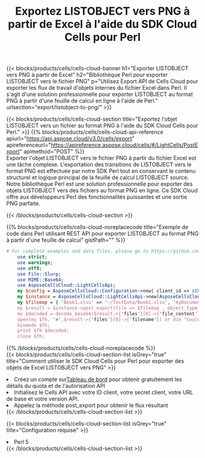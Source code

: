 ﻿---
title: Exportez LISTOBJECT vers PNG à partir de Excel à l'aide du SDK Cloud Cells pour Perl
description:  Aspose.Cells Cloud REST API prend en charge l'exportation de fichiers au format {0} vers {1} à l'aide de {2}.
kwords:
howto:
---
{{< blocks/products/cells/cells-cloud-banner h1="Exporter LISTOBJECT vers PNG à partir de Excel" h2="Bibliothèque Perl pour exporter LISTOBJECT vers le fichier PNG" p="Utilisez Export API de Cells Cloud pour exporter les flux de travail d\'objets internes du fichier Excel dans Perl. Il s\'agit d\'une solution professionnelle pour exporter LISTOBJECT au format PNG à partir d\'une feuille de calcul en ligne à l\'aide de Perl." urlsection="export/listobject-to-png/" >}}

{{< blocks/products/cells/cells-cloud-section title="Exportez l\'objet LISTOBJECT vers un fichier au format PNG à l\'aide du SDK Cloud Cells pour Perl." >}}
{{% blocks/products/cells/cells-cloud-api-reference apiurl="https://api.aspose.cloud/v3.0/cells/export" apireferenceurl="https://apireference.aspose.cloud/cells/#/LightCells/PostExport" apimethod="POST" %}}
<br/>
Exporter l'objet LISTOBJECT vers le fichier PNG à partir du fichier Excel est une tâche complexe. L'exportation des transitions de LISTOBJECT vers le format PNG est effectuée par notre SDK Perl tout en conservant le contenu structurel et logique principal de la feuille de calcul LISTOBJECT source. Notre bibliothèque Perl est une solution professionnelle pour exporter des objets LISTOBJECT vers des fichiers au format PNG en ligne. Ce SDK Cloud offre aux développeurs Perl des fonctionnalités puissantes et une sortie PNG parfaite.

{{< /blocks/products/cells/cells-cloud-section >}}

{{% blocks/products/cells/cells-cloud-noreplacecode title="Exemple de code dans Perl utilisant REST API pour exporter LISTOBJECT au format PNG à partir d\'une feuille de calcul" gistPath="" %}}
  
```perl
# For complete examples and data files, please go to https://github.com/aspose-cells-cloud/aspose-cells-cloud-perl/
    use strict;
    use warnings;
    use utf8; 
    use File::Slurp;
    use MIME::Base64;
    use AsposeCellsCloud::LightCellsApi;
    my $config = AsposeCellsCloud::Configuration->new( client_id => $ENV{'ProductClientId'}, client_secret => $ENV{'ProductClientSecret'});
    my $instance = AsposeCellsCloud::LightCellsApi->new(AsposeCellsCloud::ApiClient->new( $config));
    my $filemap = { 'Book1.xlsx' => '~/TestData/Book1.xlsx', 'myDocument.xlsx' => ~/TestData/myDocument.xlsx'};
    my $result = $instance->post_export(file => $filemap , object_type => 'listobject',format => 'png');
    my $decoded = decode_base64($result->{'files'}[0]->{'file_content'});
    open(my $fh, '>',$result->{'files'}[0]->{'filename'}) or die "Could not open file!";
    binmode $fh;
    print $fh $decoded;
    close $fh;
```
   
{{% /blocks/products/cells/cells-cloud-noreplacecode %}}
<br/>
{{< blocks/products/cells/cells-cloud-section-list isGrey="true" title="Comment utiliser le SDK Cloud Cells pour Perl pour exporter des objets de Excel LISTOBJECT vers PNG" >}}
<li> Créez un compte sur<a href="https://dashboard.aspose.cloud/">Tableau de bord</a> pour obtenir gratuitement les détails du quota et de l'autorisation API</li>
<li>Initialisez le Cells API avec votre ID client, votre secret client, votre URL de base et votre version API.</li>
<li>Appelez la méthode post_export pour obtenir le flux résultant</li>
{{< /blocks/products/cells/cells-cloud-section-list >}}

{{< blocks/products/cells/cells-cloud-section-list isGrey="true" title="Configuration requise" >}}
<li>Perl 5</li>
{{< /blocks/products/cells/cells-cloud-section-list >}}
